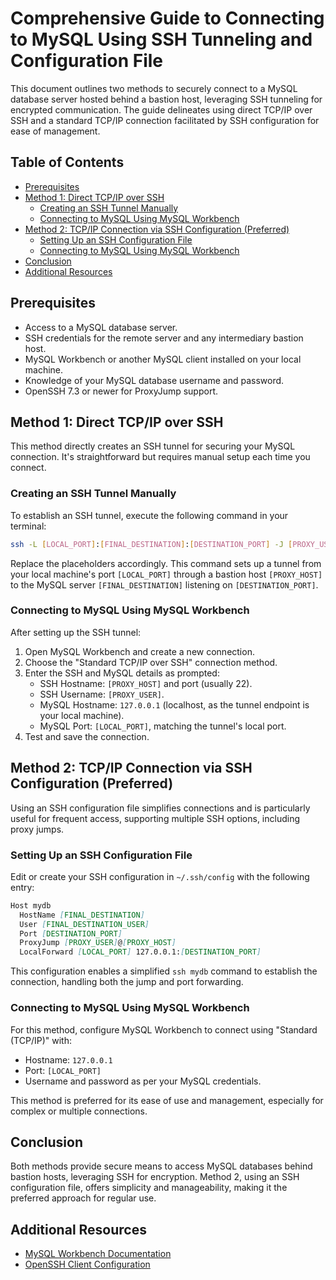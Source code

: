 # Comprehensive Guide to Connecting to MySQL Using SSH Tunneling and Configuration File

This document outlines two methods to securely connect to a MySQL database server hosted behind a bastion host, leveraging SSH tunneling for encrypted communication. The guide delineates using direct TCP/IP over SSH and a standard TCP/IP connection facilitated by SSH configuration for ease of management.

## Table of Contents

- [Prerequisites](#prerequisites)
- [Method 1: Direct TCP/IP over SSH](#method-1-direct-tcpip-over-ssh)
  - [Creating an SSH Tunnel Manually](#creating-an-ssh-tunnel-manually)
  - [Connecting to MySQL Using MySQL Workbench](#connecting-to-mysql-using-mysql-workbench)
- [Method 2: TCP/IP Connection via SSH Configuration (Preferred)](#method-2-tcpip-connection-via-ssh-configuration-preferred)
  - [Setting Up an SSH Configuration File](#setting-up-an-ssh-configuration-file)
  - [Connecting to MySQL Using MySQL Workbench](#connecting-to-mysql-using-mysql-workbench-1)
- [Conclusion](#conclusion)
- [Additional Resources](#additional-resources)

## Prerequisites

- Access to a MySQL database server.
- SSH credentials for the remote server and any intermediary bastion host.
- MySQL Workbench or another MySQL client installed on your local machine.
- Knowledge of your MySQL database username and password.
- OpenSSH 7.3 or newer for ProxyJump support.

## Method 1: Direct TCP/IP over SSH

This method directly creates an SSH tunnel for securing your MySQL connection. It's straightforward but requires manual setup each time you connect.

### Creating an SSH Tunnel Manually

To establish an SSH tunnel, execute the following command in your terminal:

```sh
ssh -L [LOCAL_PORT]:[FINAL_DESTINATION]:[DESTINATION_PORT] -J [PROXY_USER]@[PROXY_HOST] [FINAL_DESTINATION_USER]@[FINAL_DESTINATION]
```

Replace the placeholders accordingly. This command sets up a tunnel from your local machine's port `[LOCAL_PORT]` through a bastion host `[PROXY_HOST]` to the MySQL server `[FINAL_DESTINATION]` listening on `[DESTINATION_PORT]`.

### Connecting to MySQL Using MySQL Workbench

After setting up the SSH tunnel:

1. Open MySQL Workbench and create a new connection.
2. Choose the "Standard TCP/IP over SSH" connection method.
3. Enter the SSH and MySQL details as prompted:
   - SSH Hostname: `[PROXY_HOST]` and port (usually 22).
   - SSH Username: `[PROXY_USER]`.
   - MySQL Hostname: `127.0.0.1` (localhost, as the tunnel endpoint is your local machine).
   - MySQL Port: `[LOCAL_PORT]`, matching the tunnel's local port.
4. Test and save the connection.

## Method 2: TCP/IP Connection via SSH Configuration (Preferred)

Using an SSH configuration file simplifies connections and is particularly useful for frequent access, supporting multiple SSH options, including proxy jumps.

### Setting Up an SSH Configuration File

Edit or create your SSH configuration in `~/.ssh/config` with the following entry:

```md
Host mydb
  HostName [FINAL_DESTINATION]
  User [FINAL_DESTINATION_USER]
  Port [DESTINATION_PORT]
  ProxyJump [PROXY_USER]@[PROXY_HOST]
  LocalForward [LOCAL_PORT] 127.0.0.1:[DESTINATION_PORT]
```

This configuration enables a simplified `ssh mydb` command to establish the connection, handling both the jump and port forwarding.

### Connecting to MySQL Using MySQL Workbench

For this method, configure MySQL Workbench to connect using "Standard (TCP/IP)" with:

- Hostname: `127.0.0.1`
- Port: `[LOCAL_PORT]`
- Username and password as per your MySQL credentials.

This method is preferred for its ease of use and management, especially for complex or multiple connections.

## Conclusion

Both methods provide secure means to access MySQL databases behind bastion hosts, leveraging SSH for encryption. Method 2, using an SSH configuration file, offers simplicity and manageability, making it the preferred approach for regular use.

## Additional Resources

- [MySQL Workbench Documentation](https://dev.mysql.com/doc/workbench/en/)
- [OpenSSH Client Configuration](https://man.openbsd.org/ssh_config)

